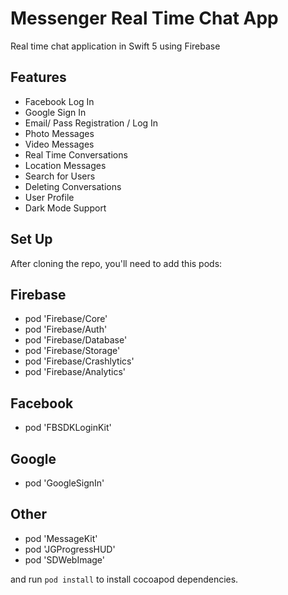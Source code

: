 # Messenger Real Time Chat App

Real time chat application in Swift 5 using Firebase

## Features

- Facebook Log In
- Google Sign In
- Email/ Pass Registration / Log In
- Photo Messages
- Video Messages
- Real Time Conversations
- Location Messages
- Search for Users
- Deleting Conversations
- User Profile
- Dark Mode Support

## Set Up

After cloning the repo, you'll need to add this pods:

  ## Firebase
  - pod 'Firebase/Core'
  - pod 'Firebase/Auth'
  - pod 'Firebase/Database'
  - pod 'Firebase/Storage'
  - pod 'Firebase/Crashlytics'
  - pod 'Firebase/Analytics'

  ## Facebook
  - pod 'FBSDKLoginKit'

  ## Google
  - pod 'GoogleSignIn'
  
  ## Other
  - pod 'MessageKit'
  - pod 'JGProgressHUD'
  - pod 'SDWebImage'
  
and run `pod install` to install cocoapod dependencies.
